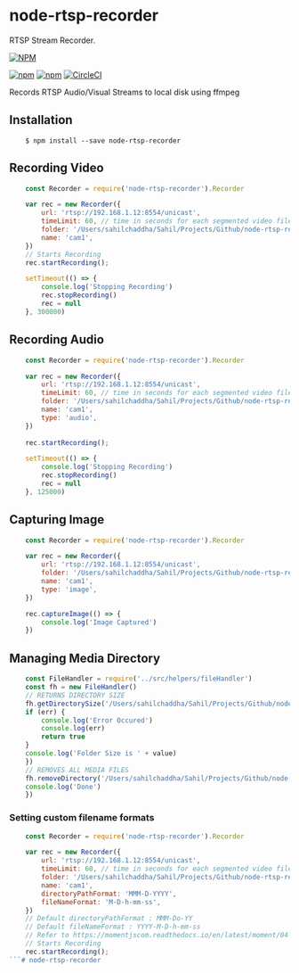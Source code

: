 # node-rtsp-recorder

RTSP Stream Recorder.

[![NPM](https://nodei.co/npm/node-rtsp-recorder.png?downloads=true&downloadRank=true&stars=true)](https://nodei.co/npm/node-rtsp-recorder/)

[![npm](https://img.shields.io/npm/dm/node-rtsp-recorder.svg)](https://www.npmjs.com/package/node-rtsp-recorder)
[![npm](https://img.shields.io/npm/v/node-rtsp-recorder.svg)](https://www.npmjs.com/package/node-rtsp-recorder)
[![CircleCI](https://circleci.com/gh/sahilchaddha/node-rtsp-recorder.svg?style=svg)](https://circleci.com/gh/sahilchaddha/node-rtsp-recorder)

Records RTSP Audio/Visual Streams to local disk using ffmpeg

## Installation

```shell
    $ npm install --save node-rtsp-recorder
```

## Recording Video 

```js
    const Recorder = require('node-rtsp-recorder').Recorder

    var rec = new Recorder({
        url: 'rtsp://192.168.1.12:8554/unicast',
        timeLimit: 60, // time in seconds for each segmented video file
        folder: '/Users/sahilchaddha/Sahil/Projects/Github/node-rtsp-recorder/videos',
        name: 'cam1',
    })
    // Starts Recording
    rec.startRecording();

    setTimeout(() => {
        console.log('Stopping Recording')
        rec.stopRecording()
        rec = null
    }, 300000)
```

## Recording Audio 

```js
    const Recorder = require('node-rtsp-recorder').Recorder

    var rec = new Recorder({
        url: 'rtsp://192.168.1.12:8554/unicast',
        timeLimit: 60, // time in seconds for each segmented video file
        folder: '/Users/sahilchaddha/Sahil/Projects/Github/node-rtsp-recorder/videos',
        name: 'cam1',
        type: 'audio',
    })
    
    rec.startRecording();

    setTimeout(() => {
        console.log('Stopping Recording')
        rec.stopRecording()
        rec = null
    }, 125000)
```

## Capturing Image

```js
    const Recorder = require('node-rtsp-recorder').Recorder

    var rec = new Recorder({
        url: 'rtsp://192.168.1.12:8554/unicast',
        folder: '/Users/sahilchaddha/Sahil/Projects/Github/node-rtsp-recorder/videos',
        name: 'cam1',
        type: 'image',
    })

    rec.captureImage(() => {
        console.log('Image Captured')
    })
```

## Managing Media Directory

```js
    const FileHandler = require('../src/helpers/fileHandler')
    const fh = new FileHandler()
    // RETURNS DIRECTORY SIZE
    fh.getDirectorySize('/Users/sahilchaddha/Sahil/Projects/Github/node-rtsp-recorder/videos/', (err, value) => {
    if (err) {
        console.log('Error Occured')
        console.log(err)
        return true
    }
    console.log('Folder Size is ' + value)
    })
    // REMOVES ALL MEDIA FILES
    fh.removeDirectory('/Users/sahilchaddha/Sahil/Projects/Github/node-rtsp-recorder/videos/*', () => {
    console.log('Done')
    })
```

### Setting custom filename formats

```js
    const Recorder = require('node-rtsp-recorder').Recorder

    var rec = new Recorder({
        url: 'rtsp://192.168.1.12:8554/unicast',
        timeLimit: 60, // time in seconds for each segmented video file
        folder: '/Users/sahilchaddha/Sahil/Projects/Github/node-rtsp-recorder/videos',
        name: 'cam1',
        directoryPathFormat: 'MMM-D-YYYY',
        fileNameFormat: 'M-D-h-mm-ss',
    })
    // Default directoryPathFormat : MMM-Do-YY
    // Default fileNameFormat : YYYY-M-D-h-mm-ss
    // Refer to https://momentjscom.readthedocs.io/en/latest/moment/04-displaying/01-format/ for custom formats.
    // Starts Recording
    rec.startRecording();
```# node-rtsp-recorder
